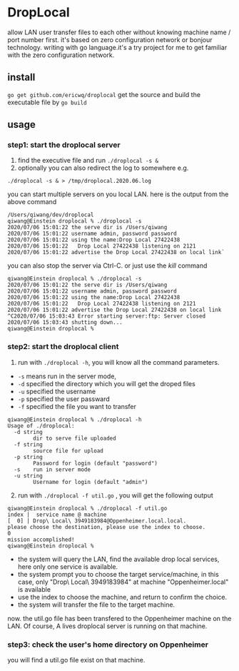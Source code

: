 # DropLocal

allow LAN user transfer files to each other without knowing machine name / port number first. it's based on zero configuration network or bonjour technology. writing with go language.it's a try project for me to get familiar with the zero configuration network.

## install
` go get github.com/ericwq/droplocal ` get the source and build the executable file by ` go build `
## usage

### step1: start the droplocal server
1. find the executive file and run ` ./droplocal -s & `
2. optionally you can also redirect the log to somewhere e.g. 
```
./droplocal -s & > /tmp/droplocal.2020.06.log
```
you can start multiple servers on you local LAN. here is the output from the above command
```
/Users/qiwang/dev/droplocal
qiwang@Einstein droplocal % ./droplocal -s 
2020/07/06 15:01:22 the serve dir is /Users/qiwang
2020/07/06 15:01:22 username admin, password password
2020/07/06 15:01:22 using the name:Drop Local 27422438
2020/07/06 15:01:22   Drop Local 27422438 listening on 2121
2020/07/06 15:01:22 advertise the Drop Local 27422438 on local link`
```
you can also stop the server via Ctrl-C. or just use the *kill* command
```
qiwang@Einstein droplocal % ./droplocal -s 
2020/07/06 15:01:22 the serve dir is /Users/qiwang
2020/07/06 15:01:22 username admin, password password
2020/07/06 15:01:22 using the name:Drop Local 27422438
2020/07/06 15:01:22   Drop Local 27422438 listening on 2121
2020/07/06 15:01:22 advertise the Drop Local 27422438 on local link
^C2020/07/06 15:03:43 Error starting server:ftp: Server closed
2020/07/06 15:03:43 shutting down...
qiwang@Einstein droplocal % 
```
### step2: start the droplocal client
1. run with `./droplocal -h`, you will know all the command parameters. 
- `-s` means run in the server mode, 
- `-d` specified the directory which you will get the droped files
- `-u` specified the username
- `-p` specified the user passward
- `-f` specified the file you want to transfer
```
qiwang@Einstein droplocal % ./droplocal -h
Usage of ./droplocal:
  -d string
    	dir to serve file uploaded
  -f string
    	source file for upload
  -p string
    	Password for login (default "password")
  -s	run in server mode
  -u string
    	Username for login (default "admin")
```
2. run with `./droplocal -f util.go` , you will get the following output
```
qiwang@Einstein droplocal % ./droplocal -f util.go
index |  service name @ machine
[  0] | Drop\ Local\ 3949183984@Oppenheimer.local.local.
please choose the destination, please use the index to choose.
0
mission accomplished!
qiwang@Einstein droplocal % 
```
- the system will query the LAN, find the available drop local services, here only one service is available.
- the system prompt you to choose the target service/machine, in this case, only "Drop\ Local\ 3949183984" at machine "Oppenheimer.local" is available
- use the index to choose the machine, and return to confirm the choice.
- the system will transfer the file to the target machine.

now. the util.go file has been transfered to the Oppenheimer machine on the LAN. Of course, A lives droplocal server is running on that machine. 
### step3: check the user's home directory on Oppenheimer
you will find a util.go file exist on that machine.
